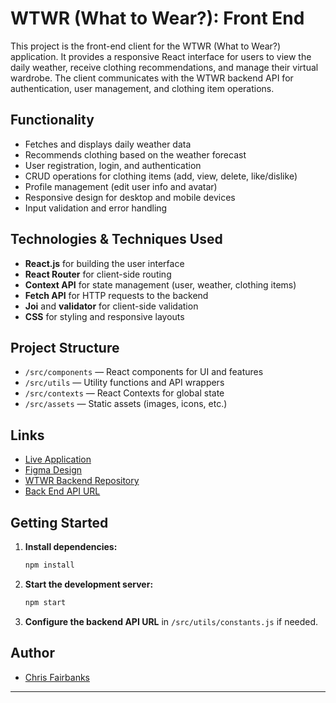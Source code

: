 # WTWR (What to Wear?): Front End

This project is the front-end client for the WTWR (What to Wear?) application. It provides a responsive React interface for users to view the daily weather, receive clothing recommendations, and manage their virtual wardrobe. The client communicates with the WTWR backend API for authentication, user management, and clothing item operations.

## Functionality

- Fetches and displays daily weather data
- Recommends clothing based on the weather forecast
- User registration, login, and authentication
- CRUD operations for clothing items (add, view, delete, like/dislike)
- Profile management (edit user info and avatar)
- Responsive design for desktop and mobile devices
- Input validation and error handling

## Technologies & Techniques Used

- **React.js** for building the user interface
- **React Router** for client-side routing
- **Context API** for state management (user, weather, clothing items)
- **Fetch API** for HTTP requests to the backend
- **Joi** and **validator** for client-side validation
- **CSS** for styling and responsive layouts

## Project Structure

- `/src/components` — React components for UI and features
- `/src/utils` — Utility functions and API wrappers
- `/src/contexts` — React Contexts for global state
- `/src/assets` — Static assets (images, icons, etc.)

## Links

- [Live Application](https://wtwr.homeonthewater.com)
- [Figma Design](https://www.figma.com/file/DTojSwldenF9UPKQZd6RRb/Sprint-10%3A-WTWR)
- [WTWR Backend Repository](http://github.com/Chris2Fair88/se_project_express )
- [Back End API URL](https://api.wtwr.homeonthewater.com)

## Getting Started

1. **Install dependencies:**
   ```sh
   npm install
   ```

2. **Start the development server:**
   ```sh
   npm start
   ```

3. **Configure the backend API URL** in `/src/utils/constants.js` if needed.

## Author

- [Chris Fairbanks](https://github.com/Chris2Fair88)

---

